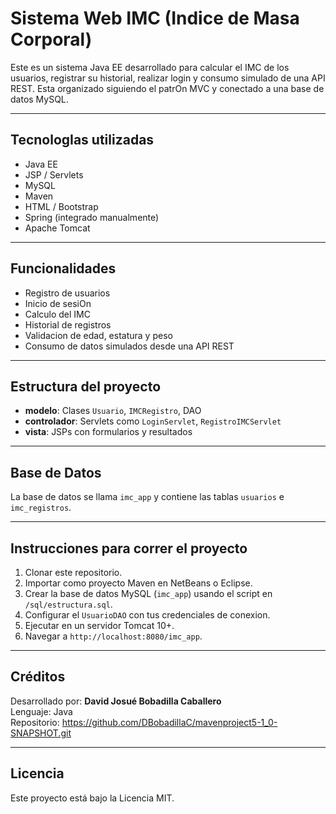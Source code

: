 # Sistema Web IMC (Indice de Masa Corporal)

Este es un sistema Java EE desarrollado para calcular el IMC de los usuarios, registrar su historial, realizar login y consumo simulado de una API REST. Esta organizado siguiendo el patrOn MVC y conectado a una base de datos MySQL.

---

## TecnologIas utilizadas
- Java EE
- JSP / Servlets
- MySQL
- Maven
- HTML / Bootstrap
- Spring (integrado manualmente)
- Apache Tomcat

---

## Funcionalidades
- Registro de usuarios
- Inicio de sesiOn
- Calculo del IMC
- Historial de registros
- Validacion de edad, estatura y peso
- Consumo de datos simulados desde una API REST

---

## Estructura del proyecto
- **modelo**: Clases `Usuario`, `IMCRegistro`, DAO
- **controlador**: Servlets como `LoginServlet`, `RegistroIMCServlet`
- **vista**: JSPs con formularios y resultados

---

## Base de Datos
La base de datos se llama `imc_app` y contiene las tablas `usuarios` e `imc_registros`.

---

## Instrucciones para correr el proyecto
1. Clonar este repositorio.
2. Importar como proyecto Maven en NetBeans o Eclipse.
3. Crear la base de datos MySQL (`imc_app`) usando el script en `/sql/estructura.sql`.
4. Configurar el `UsuarioDAO` con tus credenciales de conexion.
5. Ejecutar en un servidor Tomcat 10+.
6. Navegar a `http://localhost:8080/imc_app`.

---

## Créditos

Desarrollado por: **David Josué Bobadilla Caballero**  
Lenguaje: Java  
Repositorio: https://github.com/DBobadillaC/mavenproject5-1_0-SNAPSHOT.git

---

## Licencia

Este proyecto está bajo la Licencia MIT.

